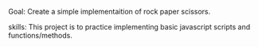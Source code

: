 Goal: Create a simple implementaition of rock paper scissors.

skills: This project is to practice implementing basic javascript scripts and functions/methods.